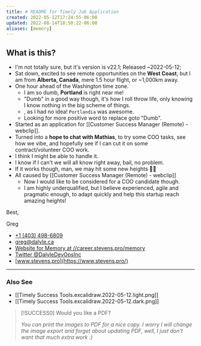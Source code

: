 ```yaml
---
title: # README for Timely Job Application
created: 2022-05-12T17:24:55-06:00
updated: 2022-08-14T18:50:22-06:00
aliases: [memory]
---
```



## What is this?

- I'm not totally sure, but it's version is v22.1; Released ~2022-05-12;
- Sat down, excited to see remote opportunities on the **West Coast**, but I am from **Alberta, Canada**, mere 1.5 hour flight, or ~1,000km away.
- One hour ahead of the Washington time zone.
	- I am so dumb, **Portland** is right near me!
	- "Dumb" in a good way though, it's how I roll throw life, only knowing I know nothing in the big scheme of things.
	- , as  I had no idea! `Portlandia` was awesome.
	- Looking for more positive word to replace goto "Dumb".
- Started as an application for [[Customer Success Manager (Remote) - webclip]].
- Turned into a **hope to chat with Mathias**, to try some COO tasks, see how we vibe, and hopefully see if I can cut it on some contract/volunteer COO work.
- I think I might be able to handle it.
- I know if I can't we will all know right away, bail, no problem.
- If it works though, man, we may hit some new heights 🚀💘
- All caused by [[Customer Success Manager (Remote) - webclip]]
	- Now I would like to be considered for a COO candidate though.
	- I am highly underqualified, but I believe experienced, agile and pragmatic enough, to adapt quickly and help this startup reach amazing heights!


Best,


Greg

- [+1 (403) 498-6809](tel:+14034986809) 
- [greg@dalyle.ca](mailto:greg@dalyle.ca)
- [Website for Memory at //career.stevens.pro/memory](https://career.stevens.pro/memory)
- [Twitter @DalyleDevOpsInc]((https://twitter.com/DalyleDevOpsInc))
- [www.stevens.pro](https://www.stevens.pro/)


---

### Also See

- [[Timely Success Tools.excalidraw.2022-05-12.light.png]]
- [[Timely Success Tools.excalidraw.2022-05-12.dark.png]]


> [!SUCCESS0] Would you like a PDF?
> 
> *You can print the images to PDF for a nice copy. I worry I will change the image export and forget about updating PDF, well, I just don't want that much extra work :)*


